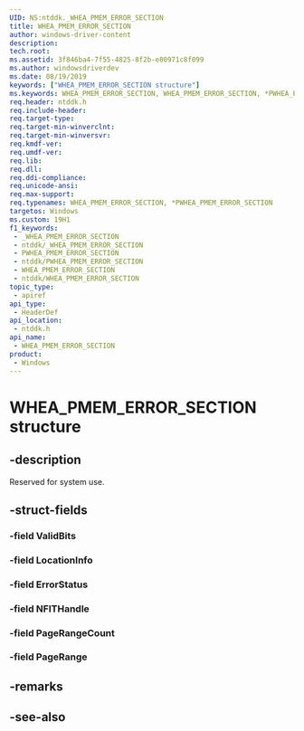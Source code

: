 ```yaml
---
UID: NS:ntddk._WHEA_PMEM_ERROR_SECTION
title: WHEA_PMEM_ERROR_SECTION
author: windows-driver-content
description: 
tech.root: 
ms.assetid: 3f846ba4-7f55-4825-8f2b-e80971c8f099
ms.author: windowsdriverdev
ms.date: 08/19/2019
keywords: ["WHEA_PMEM_ERROR_SECTION structure"]
ms.keywords: WHEA_PMEM_ERROR_SECTION, WHEA_PMEM_ERROR_SECTION, *PWHEA_PMEM_ERROR_SECTION,
req.header: ntddk.h
req.include-header: 
req.target-type: 
req.target-min-winverclnt: 
req.target-min-winversvr: 
req.kmdf-ver: 
req.umdf-ver: 
req.lib: 
req.dll: 
req.ddi-compliance: 
req.unicode-ansi: 
req.max-support: 
req.typenames: WHEA_PMEM_ERROR_SECTION, *PWHEA_PMEM_ERROR_SECTION
targetos: Windows
ms.custom: 19H1
f1_keywords:
 - _WHEA_PMEM_ERROR_SECTION
 - ntddk/_WHEA_PMEM_ERROR_SECTION
 - PWHEA_PMEM_ERROR_SECTION
 - ntddk/PWHEA_PMEM_ERROR_SECTION
 - WHEA_PMEM_ERROR_SECTION
 - ntddk/WHEA_PMEM_ERROR_SECTION
topic_type:
 - apiref
api_type:
 - HeaderDef
api_location:
 - ntddk.h
api_name:
 - WHEA_PMEM_ERROR_SECTION
product:
 - Windows
---
```


# WHEA_PMEM_ERROR_SECTION structure


## -description

Reserved for system use.

## -struct-fields

### -field ValidBits

### -field LocationInfo

### -field ErrorStatus

### -field NFITHandle

### -field PageRangeCount

### -field PageRange

## -remarks

## -see-also

